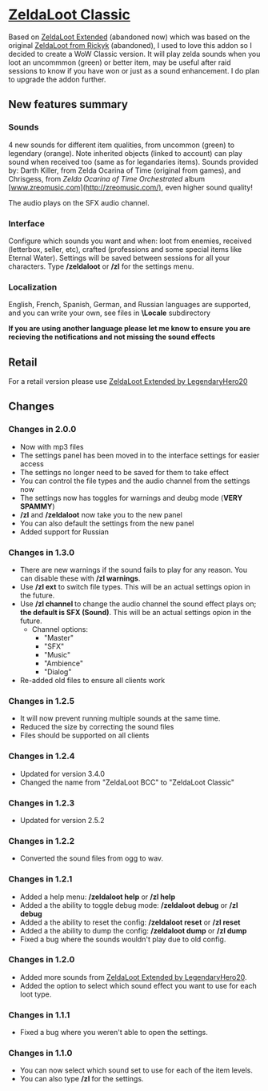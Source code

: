# [ZeldaLoot Classic](https://www.curseforge.com/wow/addons/zeldaloot-classic)
Based on [ZeldaLoot Extended](https://www.curseforge.com/wow/addons/zeldaloot) (abandoned now) which was based on the original [ZeldaLoot from Rickyk](http://wow.curseforge.com/addons/project-15326/) (abandoned), I used to love this addon so I decided to create a WoW Classic version. It will play zelda sounds when you loot an uncommmon (green) or better item, may be useful after raid sessions to know if you have won or just as a sound enhancement. I do plan to upgrade the addon further.

## New features summary
### Sounds
4 new sounds for different item qualities, from uncommon (green) to legendary (orange). Note inherited objects (linked to account) can play sound when received too (same as for legandaries items). Sounds provided by: Darth Killer, from Zelda Ocarina of Time (original from games), and Chrisgess, from *Zelda Ocarina of Time Orchestrated* album [www.zreomusic.com](http://zreomusic.com/), even higher sound quality!

The audio plays on the SFX audio channel.

### Interface
Configure which sounds you want and when: loot from enemies, received (letterbox, seller, etc), crafted (professions and some special items like Eternal Water). Settings will be saved between sessions for all your characters. Type **/zeldaloot** or **/zl** for the settings menu.

### Localization
English, French, Spanish, German, and Russian languages are supported, and you can write your own, see files in **\Locale** subdirectory

**If you are using another language please let me know to ensure you are recieving the notifications and not missing the sound effects**

## Retail
For a retail version please use [ZeldaLoot Extended by LegendaryHero20](https://www.curseforge.com/wow/addons/zeldaloot-extended)

## Changes
### Changes in 2.0.0
- Now with mp3 files
- The settings panel has been moved in to the interface settings for easier access
- The settings no longer need to be saved for them to take effect
- You can control the file types and the audio channel from the settings now
- The settings now has toggles for warnings and deubg mode (**VERY SPAMMY**)
- **/zl** and **/zeldaloot** now take you to the new panel
- You can also default the settings from the new panel
- Added support for Russian

### Changes in 1.3.0
- There are new warnings if the sound fails to play for any reason. You can disable these with **/zl warnings**.
- Use **/zl ext** to switch file types. This will be an actual settings opion in the future.
- Use **/zl channel <channel>** to change the audio channel the sound effect plays on; **the default is SFX (Sound)**. This will be an actual settings opion in the future.
  - Channel options: 
    - "Master"
    - "SFX"
    - "Music"
    - "Ambience"
    - "Dialog"
- Re-added old files to ensure all clients work

### Changes in 1.2.5
- It will now prevent running multiple sounds at the same time.
- Reduced the size by correcting the sound files
- Files should be supported on all clients

### Changes in 1.2.4
- Updated for version 3.4.0
- Changed the name from "ZeldaLoot BCC" to "ZeldaLoot Classic"

### Changes in 1.2.3
- Updated for version 2.5.2

### Changes in 1.2.2
- Converted the sound files from ogg to wav.

### Changes in 1.2.1
- Added a help menu: **/zeldaloot help** or **/zl help**
- Added a the ability to toggle debug mode: **/zeldaloot debug** or **/zl debug**
- Added a the ability to reset the config: **/zeldaloot reset** or **/zl reset**
- Added a the ability to dump the config: **/zeldaloot dump** or **/zl dump**
- Fixed a bug where the sounds wouldn't play due to old config.

### Changes in 1.2.0
- Added more sounds from [ZeldaLoot Extended by LegendaryHero20](https://www.curseforge.com/wow/addons/zeldaloot-extended).
- Added the option to select which sound effect you want to use for each loot type.

### Changes in 1.1.1
- Fixed a bug where you weren't able to open the settings.

### Changes in 1.1.0
- You can now select which sound set to use for each of the item levels.
- You can also type **/zl** for the settings.

